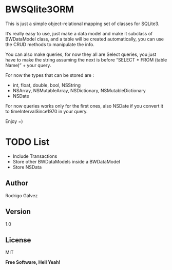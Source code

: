 # BWSQlite3ORM

This is just a simple object-relational mapping set of classes for SQLite3.

It’s really easy to use, just make a data model and make it subclass of BWDataModel class, and a table will be created automatically, you can use the CRUD methods to manipulate the info.

You can also make queries, for now they all are Select queries, you just have to make the string assuming the next is before “SELECT * FROM (table Name)” + your query.

For now the types that can be stored are :

- int, float, double, bool, NSString
- NSArray, NSMutableArray, NSDictionary, NSMutableDictionary
- NSDate

For now queries works only for the first ones, also NSDate if you convert it to timeIntervalSince1970 in your query.

Enjoy =)

# TODO List

- Include Transactions
- Store other BWDataModels inside a BWDataModel
- Store NSData

Author
----
Rodrigo Gálvez

Version
----

1.0

License
----

MIT


**Free Software, Hell Yeah!**
